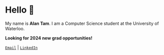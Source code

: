 # Hello 👋 

My name is **Alan Tam**. I am a Computer Science student at the University of Waterloo.

**Looking for 2024 new grad opportunities!**

<code>[Email](mailto:alantam43@gmail.com)</code> | <code>[LinkedIn](https://www.linkedin.com/in/a37tam/)</code>

<!--
**a37tam/a37tam** is a ✨ _special_ ✨ repository because its `README.md` (this file) appears on your GitHub profile.

Here are some ideas to get you started:

- 🔭 I’m currently working on ...
- 🌱 I’m currently learning ...
- 👯 I’m looking to collaborate on ...
- 🤔 I’m looking for help with ...
- 💬 Ask me about ...
- 📫 How to reach me: ...
- 😄 Pronouns: ...
- ⚡ Fun fact: ...
-->
